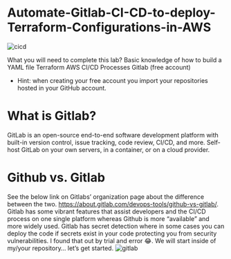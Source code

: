 # Automate-Gitlab-CI-CD-to-deploy-Terraform-Configurations-in-AWS
![cicd](https://user-images.githubusercontent.com/115148205/195254235-19bce57f-7676-4d3c-b49e-fa23d2bccfa1.png)

What you will need to complete this lab?
Basic knowledge of how to build a YAML file
Terraform
AWS
CI/CD Processes
Gitlab (free account)
* Hint: when creating your free account you import your repositories hosted in your GitHub account.

# What is Gitlab?
GitLab is an open-source end-to-end software development platform with built-in version control, issue tracking, code review, CI/CD, and more. Self-host GitLab on your own servers, in a container, or on a cloud provider.

# Github vs. Gitlab
See the below link on Gitlabs’ organization page about the difference between the two. https://about.gitlab.com/devops-tools/github-vs-gitlab/.
Gitlab has some vibrant features that assist developers and the CI/CD process on one single platform whereas Github is more “available” and more widely used. Gitlab has secret detection where in some cases you can deploy the code if secrets exist in your code protecting you from security vulnerabilities. I found that out by trial and error 😂.
We will start inside of my/your repository… let’s get started.
![gitlab](https://user-images.githubusercontent.com/115148205/195258348-07f9f9a7-d88f-4d80-8125-0b7804a1aeed.png)


